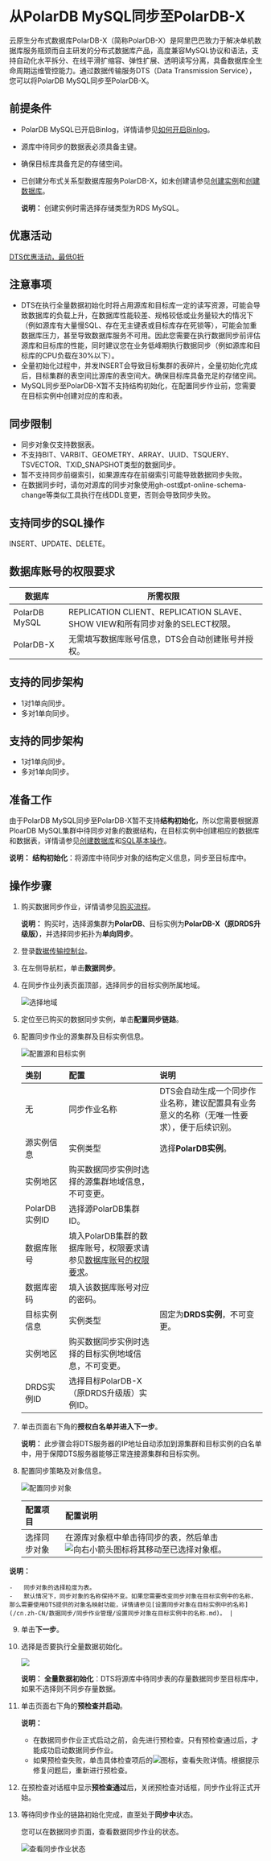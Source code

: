 # 从PolarDB MySQL同步至PolarDB-X

云原生分布式数据库PolarDB-X（简称PolarDB-X）是阿里巴巴致力于解决单机数据库服务瓶颈而自主研发的分布式数据库产品，高度兼容MySQL协议和语法，支持自动化水平拆分、在线平滑扩缩容、弹性扩展、透明读写分离，具备数据库全生命周期运维管控能力。通过数据传输服务DTS（Data Transmission Service），您可以将PolarDB MySQL同步至PolarDB-X。

## 前提条件

-   PolarDB MySQL已开启Binlog，详情请参见[如何开启Binlog](https://help.aliyun.com/document_detail/113546.html)。
-   源库中待同步的数据表必须具备主键。
-   确保目标库具备充足的存储空间。
-   已创建分布式关系型数据库服务PolarDB-X，如未创建请参见[创建实例]()和[创建数据库]()。

    **说明：** 创建实例时需选择存储类型为RDS MySQL。


## 优惠活动

[DTS优惠活动，最低0折](/cn.zh-CN/产品定价/产品定价.md)

## 注意事项

-   DTS在执行全量数据初始化时将占用源库和目标库一定的读写资源，可能会导致数据库的负载上升，在数据库性能较差、规格较低或业务量较大的情况下（例如源库有大量慢SQL、存在无主键表或目标库存在死锁等），可能会加重数据库压力，甚至导致数据库服务不可用。因此您需要在执行数据同步前评估源库和目标库的性能，同时建议您在业务低峰期执行数据同步（例如源库和目标库的CPU负载在30%以下）。
-   全量初始化过程中，并发INSERT会导致目标集群的表碎片，全量初始化完成后，目标集群的表空间比源库的表空间大。确保目标库具备充足的存储空间。
-   MySQL同步至PolarDB-X暂不支持结构初始化，在配置同步作业前，您需要在目标实例中创建对应的库和表。

## 同步限制

-   同步对象仅支持数据表。
-   不支持BIT、VARBIT、GEOMETRY、ARRAY、UUID、TSQUERY、TSVECTOR、TXID\_SNAPSHOT类型的数据同步。
-   暂不支持同步前缀索引，如果源库存在前缀索引可能导致数据同步失败。
-   在数据同步时，请勿对源库的同步对象使用gh-ost或pt-online-schema-change等类似工具执行在线DDL变更，否则会导致同步失败。

## 支持同步的SQL操作

INSERT、UPDATE、DELETE。

## 数据库账号的权限要求

|数据库|所需权限|
|---|----|
|PolarDB MySQL|REPLICATION CLIENT、REPLICATION SLAVE、SHOW VIEW和所有同步对象的SELECT权限。|
|PolarDB-X|无需填写数据库账号信息，DTS会自动创建账号并授权。|

## 支持的同步架构

-   1对1单向同步。
-   多对1单向同步。

## 支持的同步架构

-   1对1单向同步。
-   多对1单向同步。

## 准备工作

由于PolarDB MySQL同步至PolarDB-X暂不支持**结构初始化**，所以您需要根据源PloarDB MySQL集群中待同步对象的数据结构，在目标实例中创建相应的数据库和数据表，详情请参见[创建数据库](https://help.aliyun.com/document_detail/52090.html)和[SQL基本操作](https://help.aliyun.com/document_detail/117763.html)。

**说明：** **结构初始化**：将源库中待同步对象的结构定义信息，同步至目标库中。

## 操作步骤

1.  购买数据同步作业，详情请参见[购买流程](/cn.zh-CN/快速入门/购买流程.md)。

    **说明：** 购买时，选择源集群为**PolarDB**、目标实例为**PolarDB-X（原DRDS升级版）**，并选择同步拓扑为**单向同步**。

2.  登录[数据传输控制台](https://dts.console.aliyun.com/)。

3.  在左侧导航栏，单击**数据同步**。

4.  在同步作业列表页面顶部，选择同步的目标实例所属地域。

    ![选择地域](https://static-aliyun-doc.oss-accelerate.aliyuncs.com/assets/img/zh-CN/7349459951/p50604.png)

5.  定位至已购买的数据同步实例，单击**配置同步链路**。

6.  配置同步作业的源集群及目标实例信息。

    ![配置源和目标实例](https://static-aliyun-doc.oss-accelerate.aliyuncs.com/assets/img/zh-CN/3515502061/p171519.png)

    |类别|配置|说明|
    |:-|:-|:-|
    |无|同步作业名称|DTS会自动生成一个同步作业名称，建议配置具有业务意义的名称（无唯一性要求），便于后续识别。|
    |源实例信息|实例类型|选择**PolarDB实例**。|
    |实例地区|购买数据同步实例时选择的源集群地域信息，不可变更。|
    |PolarDB实例ID|选择源PolarDB集群ID。|
    |数据库账号|填入PolarDB集群的数据库账号，权限要求请参见[数据库账号的权限要求](#section_du0_x62_x24)。|
    |数据库密码|填入该数据库账号对应的密码。|
    |目标实例信息|实例类型|固定为**DRDS实例**，不可变更。|
    |实例地区|购买数据同步实例时选择的目标实例地域信息，不可变更。|
    |DRDS实例ID|选择目标PolarDB-X（原DRDS升级版）实例ID。|

7.  单击页面右下角的**授权白名单并进入下一步**。

    **说明：** 此步骤会将DTS服务器的IP地址自动添加到源集群和目标实例的白名单中，用于保障DTS服务器能够正常连接源集群和目标实例。

8.  配置同步策略及对象信息。

    ![配置同步对象](https://static-aliyun-doc.oss-accelerate.aliyuncs.com/assets/img/zh-CN/3697791061/p171518.png)

    |配置项目|配置说明|
    |:---|:---|
    |选择同步对象|在源库对象框中单击待同步的表，然后单击![向右小箭头](https://static-aliyun-doc.oss-accelerate.aliyuncs.com/assets/img/zh-CN/8502659951/p40698.png)图标将其移动至已选择对象框。

**说明：**

    -   同步对象的选择粒度为表。
    -   默认情况下，同步对象的名称保持不变。如果您需要改变同步对象在目标实例中的名称，那么需要使用DTS提供的对象名映射功能，详情请参见[设置同步对象在目标实例中的名称](/cn.zh-CN/数据同步/同步作业管理/设置同步对象在目标实例中的名称.md)。 |

9.  单击**下一步**。

10. 选择是否要执行全量数据初始化。

    ![](https://static-aliyun-doc.oss-accelerate.aliyuncs.com/assets/img/zh-CN/4697791061/p60676.png)

    **说明：** **全量数据初始化**：DTS将源库中待同步表的存量数据同步至目标库中，如果不选择则不同步存量数据。

11. 单击页面右下角的**预检查并启动**。

    **说明：**

    -   在数据同步作业正式启动之前，会先进行预检查。只有预检查通过后，才能成功启动数据同步作业。
    -   如果预检查失败，单击具体检查项后的![](https://static-aliyun-doc.oss-accelerate.aliyuncs.com/assets/img/zh-CN/8502659951/p47468.png)图标，查看失败详情。根据提示修复问题后，重新进行预检查。
12. 在预检查对话框中显示**预检查通过**后，关闭预检查对话框，同步作业将正式开始。

13. 等待同步作业的链路初始化完成，直至处于**同步中**状态。

    您可以在数据同步页面，查看数据同步作业的状态。

    ![查看同步作业状态](https://static-aliyun-doc.oss-accelerate.aliyuncs.com/assets/img/zh-CN/1349459951/p41059.png)


